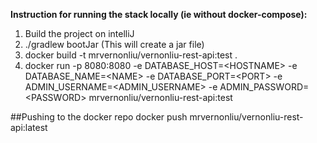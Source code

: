 **Instruction for running the stack locally (ie without docker-compose):**
1. Build the project on intelliJ
2. ./gradlew bootJar (This will create a jar file)
3. docker build -t mrvernonliu/vernonliu-rest-api:test .
4. docker run -p 8080:8080 -e DATABASE_HOST=\<HOSTNAME\> -e DATABASE_NAME=\<NAME\> -e DATABASE_PORT=\<PORT\> -e ADMIN_USERNAME=\<ADMIN_USERNAME\> -e ADMIN_PASSWORD=\<PASSWORD\> mrvernonliu/vernonliu-rest-api:test

##Pushing to the docker repo
docker push mrvernonliu/vernonliu-rest-api:latest
